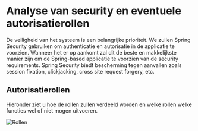 # Analyse van security en eventuele autorisatierollen
De veiligheid van het systeem is een belangrijke prioriteit. We zullen Spring Security gebruiken om authenticatie en autorisatie in de applicatie te voorzien. Wanneer het er op aankomt zal dit de beste en makkelijkste manier zijn om de Spring-based applicatie te voorzien van de security requirements. Spring Security biedt bescherming tegen aanvallen zoals session fixation, clickjacking, cross site request forgery, etc. 

## Autorisatierollen
Hieronder ziet u hoe de rollen zullen verdeeld worden en welke rollen welke functies wel of niet mogen uitvoeren.

<img src="./assets/Rollen.png" alt="Rollen"> </div>